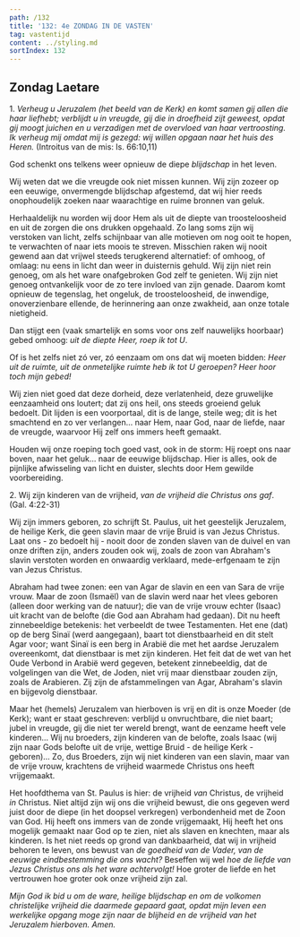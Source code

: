 ```yaml
---
path: /132
title: '132: 4e ZONDAG IN DE VASTEN'
tag: vastentijd
content: ../styling.md
sortIndex: 132
---
```


## Zondag Laetare

1\. _Verheug u Jeruzalem (het beeld van de Kerk) en komt samen gij allen die haar liefhebt; verblijdt u in vreugde, gij die in droefheid zijt geweest, opdat gij moogt juichen en u verzadigen met de overvloed van haar vertroosting. Ik verheug mij omdat mij is gezegd: wij willen opgaan naar het huis des Heren._ (Introitus van de mis: Is. 66:10,11)

God schenkt ons telkens weer opnieuw de diepe _blijdschap_ in het leven.

Wij weten dat we die vreugde ook niet missen kunnen. Wij zijn zozeer op een eeuwige, onvermengde blijdschap afgestemd, dat wij hier reeds onophoudelijk zoeken naar waarachtige en ruime bronnen van geluk.

Herhaaldelijk nu worden wij door Hem als uit de diepte van troosteloosheid en uit de zorgen die ons drukken opgehaald. Zo lang soms zijn wij verstoken van licht, zelfs schijnbaar van alle motieven om nog ooit te hopen, te verwachten of naar iets moois te streven. Misschien raken wij nooit gewend aan dat vrijwel steeds terugkerend alternatief: of omhoog, of omlaag: nu eens in licht dan weer in duisternis gehuld. Wij zijn niet rein genoeg, om als het ware onafgebroken God zelf te genieten. Wij zijn niet genoeg ontvankelijk voor de zo tere invloed van zijn genade. Daarom komt opnieuw de tegenslag, het ongeluk, de troosteloosheid, de inwendige, onoverzienbare ellende, de herinnering aan onze zwakheid, aan onze totale nietigheid.

Dan stijgt een (vaak smartelijk en soms voor ons zelf nauwelijks hoorbaar) gebed omhoog: _uit de diepte Heer, roep ik tot U_.

Of is het zelfs niet zó ver, zó eenzaam om ons dat wij moeten bidden: _Heer uit de ruimte, uit de onmetelijke ruimte heb ik tot U geroepen? Heer hoor toch mijn gebed!_

Wij zien niet goed dat deze dorheid, deze verlatenheid, deze gruwelijke eenzaamheid ons loutert; dat zij ons heil, ons steeds groeiend geluk bedoelt. Dit lijden is een voorportaal, dit is de lange, steile weg; dit is het smachtend en zo ver verlangen... naar Hem, naar God, naar de liefde, naar de vreugde, waarvoor Hij zelf ons immers heeft gemaakt.

Houden wij onze roeping toch goed vast, ook in de storm: Hij roept ons naar boven, naar het geluk... naar de eeuwige blijdschap. Hier is alles, ook de pijnlijke afwisseling van licht en duister, slechts door Hem gewilde voorbereiding.

2\. Wij zijn kinderen van de vrijheid, _van de vrijheid die Christus ons gaf_. (Gal. 4:22-31)

Wij zijn immers geboren, zo schrijft St. Paulus, uit het geestelijk Jeruzalem, de heilige Kerk, die geen slavin maar de vrije Bruid is van Jezus Christus. Laat ons - zo bedoelt hij - nooit door de zonden slaven van de duivel en van onze driften zijn, anders zouden ook wij, zoals de zoon van Abraham's slavin verstoten worden en onwaardig verklaard, mede-erfgenaam te zijn van Jezus Christus.

Abraham had twee zonen: een van Agar de slavin en een van Sara de vrije vrouw. Maar de zoon (Ismaël) van de slavin werd naar het vlees geboren
(alleen door werking van de natuur); die van de vrije vrouw echter (Isaac) uit kracht van de belofte (die God aan Abraham had gedaan). Dit nu heeft zinnebeeldige betekenis: het verbeeldt de twee Testamenten. Het ene (dat) op de berg Sinaï (werd aangegaan), baart tot dienstbaarheid en dit stelt Agar voor; want Sinaï is een berg in Arabië die met het aardse Jeruzalem overeenkomt, dat dienstbaar is met zijn kinderen. Het feit dat de wet van het Oude Verbond in Arabië werd gegeven, betekent zinnebeeldig, dat de volgelingen van die Wet, de Joden, niet vrij maar dienstbaar zouden zijn, zoals de Arabieren. Zij zijn de afstammelingen van Agar, Abraham's slavin en bijgevolg dienstbaar.

Maar het (hemels) Jeruzalem van hierboven is vrij en dit is onze Moeder (de Kerk); want er staat geschreven: verblijd u onvruchtbare, die niet baart; jubel in vreugde, gij die niet ter wereld brengt, want de eenzame heeft vele kinderen... Wij nu broeders, zijn kinderen van de belofte, zoals Isaac (wij zijn naar Gods belofte uit de vrije, wettige Bruid - de heilige Kerk - geboren)... Zo, dus Broeders, zijn wij niet kinderen van een slavin, maar van de vrije vrouw, krachtens de vrijheid waarmede Christus ons heeft vrijgemaakt.

Het hoofdthema van St. Paulus is hier: de vrijheid _van_ Christus, de vrijheid _in_ Christus. Niet altijd zijn wij ons die vrijheid bewust, die ons gegeven werd juist door de diepe (in het doopsel verkregen) verbondenheid met de Zoon van God. Hij heeft ons immers van de zonde vrijgemaakt, Hij heeft het ons mogelijk gemaakt naar God op te zien, niet als slaven en knechten, maar als kinderen. Is het niet reeds op grond van dankbaarheid, dat wij in vrijheid behoren te leven, ons bewust van _de goedheid van de Vader, van de eeuwige eindbestemming die ons wacht?_ Beseffen wij wel _hoe de liefde van Jezus Christus ons als het ware achtervolgt!_ Hoe groter de liefde en het vertrouwen hoe groter ook onze vrijheid zijn zal.

_Mijn God ik bid u om de ware, heilige blijdschap en om de volkomen christelijke vrijheid die daarmede gepaard gaat, opdat mijn leven een werkelijke opgang moge zijn naar de blijheid en de vrijheid van het Jeruzalem hierboven. Amen._
